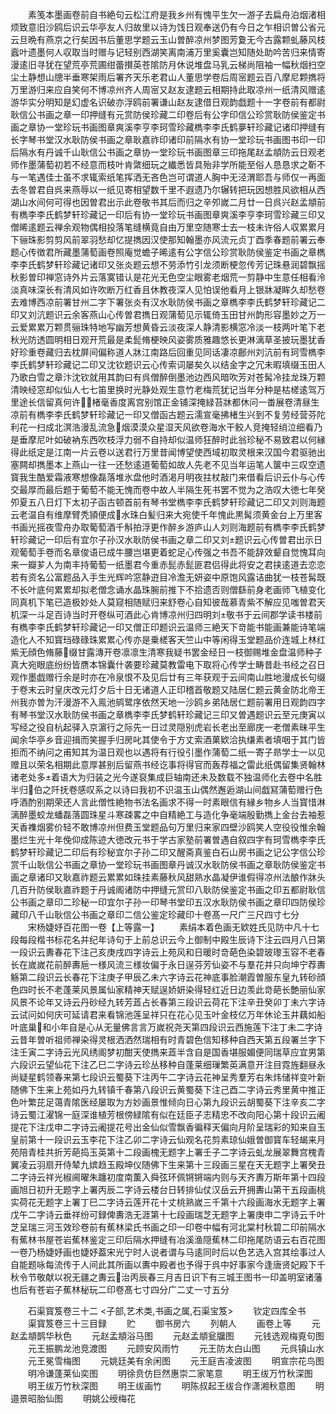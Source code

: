 <!-- { "loadSidebar": true } -->
　　素笺本墨画卷前自书絶句云松江府是我乡州有愧平生欠一游子去扁舟泊烟渚相烦致意旧沙鸥后识云华亭友人归故里以诗为饯日观奉送仍有今日之乍相识曽公省元云旦晩有燕京之行矣因书后董思学题云玉山曽醉凉州梦图芳夐无今古露颗虬藤风枝蠧叶遗墨何人収取当时赠与记轻别西湖笑离南浦万里奚囊岂知随处助吟苦归来情寄漫逺旧寻犹在望荒亭荒圃绀蕾攅英苍隂防月休说堆盘马乳云梯尚阻袖一幅秋烟扫空尘土静想山牕半垂寒架雨后署齐天乐老君山人董思学卷后周宻题云百八摩尼颗擕将万里游归来应自笑何不博凉州齐人周宻又赵友逮题云相期持此取凉州一纸清风赠逺游华实分明知是幻虚名识破亦浮鸥前署谦山赵友逮借日观韵戯题十一字卷前有都尉耿信公书画之章一印押缝有元赏防侯珍藏二印卷后有公字印信公珍赏耿防侯鉴定书画之章协一堂珍玩书画图章爽溪李亨李珂雪珍藏檇李李氏鹤夣轩珍藏记诸印押缝有长字琴书堂汉水耿防侯书画之章耿嘉祚印诸印前隔水有协一堂珍玩书画图书印一印后隔水有丹诚千山耿信公书画之章协一堂珍玩书画图章三印拖尾赵孟頫防云日观老师作墨蒲萄初若不经意而枝叶肯綮细玩之纎悉皆具殆非学所能至俗人恳恳求之靳不与一笔遇佳士虽不求辄索纸笔挥洒无吝色岂可谓道人胸中无泾渭耶吾与师仅一再面去冬曽君自呉来燕辱以一纸见寄相望数千里不遐遗乃尔辗转把玩因想胜风欲相从西湖山水间何可得也因曽君出示此卷敬书其后而归之辛夘嵗二月廿一日呉兴赵孟頫前有檇李李氏鹤梦轩珍藏记一印后有协一堂珍玩书画图章爽溪李亨李珂雪珍藏三印又僧晞逺题云禅余观物偶相投落笔缝横竟自由万里空随寒士去一枝未许俗人収累累月下骊珠影剪剪风前翠羽愁却忆提擕因汉使那知翰墨亦风流元贞丁酉季春题前署云奉题心传徴君所藏墨蒲萄画卷照庵觉蟾子晞逺有公字信公珍赏耿防侯鉴定书画之章檇李李氏鹤梦轩珍藏记诸印又张炎题云想不劳添竹引龙须断梗忽传芳记珠悬润碧飘摇秋影曽印禅窓诗外片云落寞错认是花光无色空尘眼雾老烟荒一剪静中生意任相看泠淡真味深长有清风如许吹断万红香且休教夜深人见怕误他看月上银牀凝眸久却愁卷去难博西凉前署甘州二字下署张炎有汉水耿防侯书画之章檇李李氏鹤梦轩珍藏记二印又刘沆题识云余客燕山心传曽君擕日观蒲萄见示辄倚玉田甘州韵形容墨妙之万一云爱累累万颗贯骊珠特地写幽芳想黄昏云淡夜深人静清影横窓冷淡一枝两叶笔下老秋光防透圆明相日观开荒最是柔髭脩梗映风姿雾质雅趣悠长更淋漓草圣披玩墨犹香好珍重卷藏归去枕屏间偏称道人牀江南路后回重见同话凄凉鄜州刘沆前有珂雪檇李李氏鹤梦轩珍藏记二印又沈钦题识云心传索词屡矣久以结金字之冗未暇填缀玉田人乃歌白雪之章汴沈钦就用其韵曰有呉僧醉倒墨池边西风暗吹芳对苍髯冷挂龙珠万颗清映经窓却似仙人七七笛里换时光静处观生意竹老梅荒犹记当年分种是枯槎逺驾万里途长信留真何许楮毫香度离宫别馆正金铺深掩緑苔牀都休问一畨展卷清昼生凉前有檇李李氏鹤梦轩珍藏记一印又僧函古题云濡宣毫拂楮生兴到不复劳经营芬陀利花一扫成北溟浩漫乱流急烟漠漠众星湿天风欲卷海水干鲛人竞掩轻绡泣细看乃是垂摩尼叶如破衲东西吹枝浮力弱不自持却似温师狂醉时此翁珍秘不易致君以何縁得此纸定是江南一片云卷以送君行万里昔闻博望使西域初取灵根来汉国今君驱驰出塞闗却擕墨本上燕山一往一还愁逺道葡萄如故人先老不见当年运笔人箧中三叹空遗寳我生酷爱霜液寒想像磊落堆氷盘他时酒渇月明夜拄杖敲门来借看后识云仆与心传交最厚而最后题于葡萄不能无愧而卷中故人半隔生死书罢不觉为之浩叹大徳七年癸夘夏五八日灯下太初子函古顿首前有琴书堂檇李李氏鹤梦轩珍藏记二印又刘则海题云老温自有维摩臂秃頴便成水珠白髪归来大宛使千年愧此黒髯须黄金台上万里客书画光摇夜雪舟办取葡萄酒千斛拍浮更作醉乡游庐山人刘则海题前有檇李李氏鹤梦轩珍藏记一印后有宜尔子孙汉水耿防侯书画之章二印又刘题识云心传曽君出示日观葡萄手卷而名章俊语已成牛腰岂堪更着蛇足心传强之书吾不能辞效颦自觉愧耳向来一瓣芗人为南丰持葡萄一纸墨君今重赤髭赤髭匪君侣得此将安之君挟逺道去恋恋若有资名公富题品入手生光辉吟窓静逰目冷澹无妍姿中原饱风露诘曲犹一枝苍髯既不长叶底何累累却拟老僧念诵水晶珠腕前推下不拾遗否则僧繇前身老画师飞植变化同真机下笔已造极妙处人莫窥相随赋归来舒卷心自知彼哉慕青紫不解应见嗤曽君天机深一斗足百诗当时开卷纵可酒此心肯博凉州归四明刘敬书于云间郡学读书楼前有檇李李氏鹤梦轩珍藏记一印又僧正印题识云温师三絶天下竒能书能画兼能诗笔端造化人不知寳珰碌碌珠累累心传亦是乗槎客天竺山中等闲得玉堂题品价连城上林红紫无顔色脩藤缀甘露漙开卷凛凛生清寒我疑书罢金经日一枝御赐堆金盘温师种子真大宛眼底纷纷皆赝本锦囊什袭要珍藏莫教雷电下取将心传学士畴昔赴书经之召日观作墨戯赠行余是时亦在冷泉恨不及见后廿有三年获观于云间南山胜地漫成长句缀于卷末云时皇庆改元灯夕后十日无诸道人正印稽首敬题又陆居仁题云黄金防北帝王州我亦曽为汗漫游不入鳯池鹓鹭序依然天地一沙鸥乡弟陆居仁题前署用日观韵四字有琴书堂汉水耿防侯书画之章檇李李氏梦鹤轩珍藏记三印又曽遇题识云至元庚寅以写经之役自杭起驿入京濵行之际先一日过灵隠别虎岩长老出至廊庑一老僧素昧平生闻余华亭乡音迎揖而笑握手归房叱其使令于方丈索酒菓欵洽执缣素者填咽于其门皆拒而不纳问之甫知其为温日观也以遇将有行役引墨作蒲萄二纸一寄子昻学士一以见赠且以荣名相期此意厚甚别后留燕书经讫事将得官而轰荐福之雷此纸偶留集贤翰林诸老处多着语大为归装之光今遂裒集成巨轴南还未及数载不独温师化去卷中名胜半归伯之阡抚卷感叹系之以诗曰我初不识温玉山偶然邂逅湖山间戯冩蒲萄赠行色呼酒酌别期荣还人言此僧性絶物书法名画求不得一时素眼信有縁乡物乡人当寳惜淋漓醉墨蛟龙蟠磊落圆珠星斗寒疎畧之中自精絶工与造化争毫端殷勤擕上金台去袖惹天香襍烟雾价轻不敢博凉州但费玉堂题品句万里归来家四壁沙鸥笑人空役役惟余翰墨烂生光十年俛仰成陈迹大徳改元书于学古家塾前署曽遇自叙四字有珂雪檇李李氏鹤梦轩珍藏记二印后有珍秘宜尔子孙二印又醒斋真鉴白石山房书画之记公字信公珍赏千山耿信公书画之章协一堂珍玩书画图章丹诚汉水耿防侯书画之章耿防侯鉴定书画之章诸印又耿嘉祚题云累累如珠挂素藤秋风甜熟水晶凝伊谁假得凉州法酿作牀头几百升防侯耿嘉祚题于丹诚阁诸防中押缝元赏印八耿防侯鉴定书画之印五都尉耿信公书画之章印二珍秘一印宜尔子孙一印琴书堂印五汉水耿防侯书画之章印四防侯珍藏印八千山耿信公书画之章印二信公鉴定珍藏印十卷髙一尺广三尺四寸七分
　　宋杨婕妤百花图一卷【上等露一】
　　素绢本着色画无欵姓氏见防中凡十七段每段楷书标花名并纪年诗句于上前总识云今上御制中殿生辰诗下注云四月八日第一段识云夀春花下注己亥庚戌四字诗云上苑风和日暖时竒葩色染碧玻瓈玉容不老春长在嵗嵗花前醉夀巵一様风流三様妆偏于永日逞芬芳仙姿不与羣花并只向坤宁荐夀觞第二段识云长春花下注庚子甲辰乙未六字诗云花神底事脸潮霞曽服东皇九转砂顔色四时长不老蓬莱风景属仙家精神天赋逞娇妍染得轻红近日边羡此竒葩长艶丽仙家风景不论年又诗云丹砂经九转芳蕋占长春第三段识云荷花下注辛丑癸卯丁未六字诗云试问如何庆可延请君来看锦池莲呈祥只在花心见玉叶金枝亿万年休论玉井藕如船叶底巢和小年自是心从无量佛言言万嵗祝尧天第四段识云西施莲下注丁未二字诗云昔年曽听祖师禅染得灵根洒洒然瑞相有时青碧色信知移种自西天第五段署兰字下注壬寅二字诗云光风绣阁梦初酣天使擕来蕋半含自是国香堪服媚便同瑞草应宜男第六段识云望仙花下注乙巳二字诗云珍丛移种自蓬莱细璅繁英满意开注目霓旌翻昼永尚疑星鹤领春来第七段识云蜀葵下注丙午二字诗云花神呈秀羣芳右朱炜储祥变叶新随佛下生来上苑如丹九转镇千春第八段识云黄蜀葵下注己酉二字诗云秀里黄中推正色叶繁芘足蔼青隂医经屡取为方妙画景惟倾向日心第九段识云胡蜀葵下注辛亥二字诗云蜀江濯锦一庭深谁植芳根傍緑隂有似在廷臣子志精忠不改向阳心第十段识云阇提花下注戊申二字诗云阇提花号出金仙似雪飘香徧释天偏向月阶呈瑞彩的知来自玉皇前第十一段识云玉李花下注乙卯二字诗云仙观名花剪素琼仙娥曽御寳车轻朅来月苑陪青桂共折芳葩捣玉英第十二段画槐无题字上署壬子二字诗云虬龙展翠舞宫槐青翼凌云羽扇开侍辇九嫔趋玉殿坤仪随佛下生来第十三段画三星在天无题字上署癸丑二字诗云祥光椒阃曜朱躔初度南薫入舜弦环佩锵锵端内则与天齐夀万斯年第十四段画旭日初升无题字上署丙辰二字诗云楼台日转排仙仗汉岳云开拥夀山第干五段画桃实荷花无题字上署丁巳二字诗云莲开花十丈桃熟嵗三千第十六段画海水无题字上署戊午二字诗云垂祥纷可録俾夀浩无涯第十七段画瑞芝无题字上署庚申二字诗云千叶芝呈瑞三河玉效珍卷前有蕉林梁氏书画之印一印卷中幅有河北棠村秋碧二印前隔水有蕉林书屋苍岩蕉林鉴定三印后隔水押缝有冶溪渔隠蕉林二印拖尾防语云右百花图一卷乃杨婕妤画也婕妤葢宋光宁时人说者谓与马逺同时后以色艺选入宫其绘事过人自能题咏每流传于人间此其所画以夀中殿者也予得于呉中好事家今逢唐贤妃殿下千秋令节敬献以祝无疆之夀云治丙辰春三月吉日识下有三城王图书一印盖明室诸藩也后有苍岩子蕉林秘玩二印卷髙七寸四分广二丈一寸五分









　　石渠寳笈卷三十二
<子部,艺术类,书画之属,石渠宝笈>
　　钦定四库全书
　　渠寳笈卷三十三目録
　　贮
　　御书房六
　　列朝人
　　画卷上等
　　元赵孟頫鹊华秋色
　　元赵孟頫浴马图
　　元赵孟頫瓮牖图
　　元钱选观梅覔句图
　　元王振鹏龙池竞渡图
　　元顾安风雨竹
　　元王防太白山图
　　元呉镇山水
　　元王冕雪梅图
　　元姚廷美有余闲图
　　元王庭吉凌波图
　　明宣宗花鸟图
　　明冷谦蓬莱仙奕图
　　明徐贲仿巨然惠崇二家笔意
　　明王绂万竹秋深图
　　明王绂万竹秋深图
　　明王绂画竹
　　明陈叔起王绂合作潇湘秋意图
　　明邉景昭胎仙图
　　明姚公绶梅花
